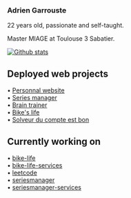 ### Adrien Garrouste

22 years old, passionate and self-taught.  

Master MIAGE at Toulouse 3 Sabatier.  

[![Github stats](https://github-readme-stats.vercel.app/api/top-langs/?username=1-irdA&langs_count=8&layout=compact)](https://github-readme-stats.vercel.app/api/top-langs/?username=1-irdA&langs_count=8&hide=sql,plpgsql&layout=compact)

## Deployed web projects

• <a href="https://1irda.alwaysdata.net">Personnal website</a>   
• <a href="https://seriesmanager.alwaysdata.net">Series manager</a>    
• <a href="https://brain-trainer.alwaysdata.net">Brain trainer</a>   
• <a href="https://bikeslife.fr">Bike's life</a>   
• <a href="https://ceb-ui.herokuapp.com">Solveur du compte est bon</a>   

## Currently working on

• <a href="https://github.com/1-irdA/bike-life">bike-life</a>   
• <a href="https://github.com/1-irdA/bike-life-services">bike-life-services</a>   
• <a href="https://github.com/1-irdA/leetcode">leetcode</a>   
• <a href="https://github.com/1-irdA/seriesmanager">seriesmanager</a>   
• <a href="https://github.com/1-irdA/seriesmanager-services">seriesmanager-services</a>
